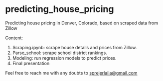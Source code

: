 # predicting_house_pricing
Predicting house pricing in Denver, Colorado, based on scraped data from Zillow

Content: 
1. Scraping.ipynb:  scrape house details and prices from Zillow.
2. Parse_school: scrape school district rankings.
3. Modeling: run regression models to predict prices. 
4. Final presentation


Feel free to reach me with any doubts to sprejerlaila@gmail.com
